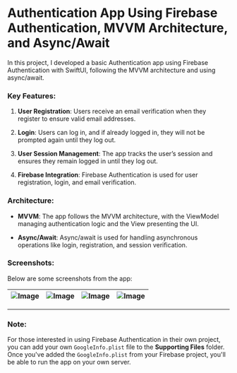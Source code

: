 # Authentication App Using Firebase Authentication, MVVM Architecture, and Async/Await

In this project, I developed a basic Authentication app using Firebase Authentication with SwiftUI, following the MVVM architecture and using async/await.

### Key Features:
1. **User Registration**: 
   Users receive an email verification when they register to ensure valid email addresses.
   
2. **Login**: 
   Users can log in, and if already logged in, they will not be prompted again until they log out.
   
3. **User Session Management**: 
   The app tracks the user’s session and ensures they remain logged in until they log out.
   
4. **Firebase Integration**: 
   Firebase Authentication is used for user registration, login, and email verification.

### Architecture:
- **MVVM**: 
   The app follows the MVVM architecture, with the ViewModel managing authentication logic and the View presenting the UI.
   
- **Async/Await**: 
   Async/await is used for handling asynchronous operations like login, registration, and session verification.

### Screenshots:

Below are some screenshots from the app:

| ![Image](https://github.com/user-attachments/assets/59dfc4ab-7efc-4f52-be25-7a0d9358b65e) | ![Image](https://github.com/user-attachments/assets/cf140717-a42b-488e-9ebd-8d0786479bb9) | ![Image](https://github.com/user-attachments/assets/3218f2f2-4ca8-4871-96f5-48280a78f62b) | ![Image](https://github.com/user-attachments/assets/585b4fde-a933-42ae-aa6e-8f580e9a71d8) |
|:------------------------------------------------------------:|:------------------------------------------------------------:|:------------------------------------------------------------:|:------------------------------------------------------------:|

---

### Note:
For those interested in using Firebase Authentication in their own project, you can add your own `GoogleInfo.plist` file to the **Supporting Files** folder. Once you've added the `GoogleInfo.plist` from your Firebase project, you'll be able to run the app on your own server.
